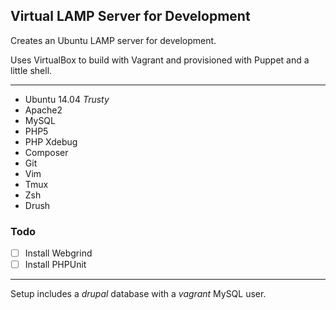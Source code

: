 ## Virtual LAMP Server for Development

Creates an Ubuntu LAMP server for development.

Uses VirtualBox to build with Vagrant and provisioned with Puppet and a little shell.

----

* Ubuntu 14.04 _Trusty_
* Apache2
* MySQL
* PHP5
* PHP Xdebug
* Composer
* Git
* Vim
* Tmux
* Zsh
* Drush


### Todo

- [ ] Install Webgrind
- [ ] Install PHPUnit

----

Setup includes a _drupal_ database with a _vagrant_ MySQL user.
